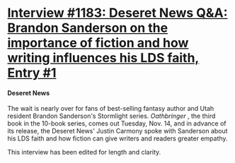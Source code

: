 # [Interview #1183: Deseret News Q&A: Brandon Sanderson on the importance of fiction and how writing influences his LDS faith, Entry #1](https://www.theoryland.com/intvmain.php?i=1183#1)

#### Deseret News

The wait is nearly over for fans of best-selling fantasy author and Utah resident Brandon Sanderson's Stormlight series.
*Oathbringer*
, the third book in the 10-book series, comes out Tuesday, Nov. 14, and in advance of its release, the Deseret News' Justin Carmony spoke with Sanderson about his LDS faith and how fiction can give writers and readers greater empathy.

This interview has been edited for length and clarity.


